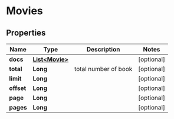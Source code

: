 
# Movies

## Properties
Name | Type | Description | Notes
------------ | ------------- | ------------- | -------------
**docs** | [**List&lt;Movie&gt;**](Movie.md) |  |  [optional]
**total** | **Long** | total number of book |  [optional]
**limit** | **Long** |  |  [optional]
**offset** | **Long** |  |  [optional]
**page** | **Long** |  |  [optional]
**pages** | **Long** |  |  [optional]



